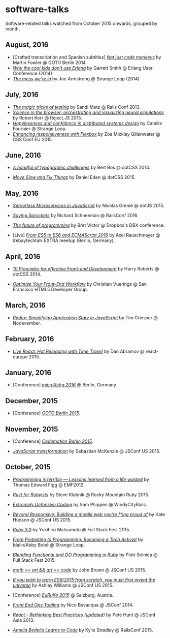 # software-talks

Software-related talks watched from October 2015 onwards, grouped by month.

## August, 2016

* [Crafted transcription and Spanish subtitles] [_Not just code monkeys_](https://youtu.be/4E3xfR6IBII) by Martin Fowler @ GOTO Berlin 2014
* [_Why the cool kids don't use Erlang_](https://www.youtube.com/watch?v=3MvKLOecT1I) by Garrett Smith @ Erlang User Conference (2014)
* [_The mess we're in_](https://youtu.be/lKXe3HUG2l4) by Joe Armstrong @ Strange Loop (2014)

## July, 2016

* [_The magic tricks of testing_](https://youtu.be/URSWYvyc42M) by Sandi Metz @ Rails Conf 2013.
* [_Science in the browser: orchestrating and visualizing neural simulations_](https://youtu.be/fq2IFFK08Ik) by Robert Kerr @ Reject.JS 2015.
* [_Hopelessness and confidence in distributed systems design_](https://youtu.be/TlU1opuCXB0) by Camille Fournier @ Strange Loop.
* [_Enhancing responsiveness with Flexbox_](https://youtu.be/_98SE8WUvLk) by Zoe Mickley Gillenwater @ CSS Conf EU 2015.

## June, 2016

* [_A handful of typographic challenges_](https://www.youtube.com/watch?v=MI7Xz-_ddu4) by Bert Bos @ dotCSS 2014.

* [_Move Slow and Fix Things_](https://youtu.be/zmjfh099zYg) by Daniel Eden @ dotCSS 2015.

## May, 2016

* [_Serverless Microservices in JavaScript_](https://www.youtube.com/watch?v=2kXYUlG1eXA) by Nicolas Grenié @ dotJS 2015.

* [_Saving Sprockets_](https://www.youtube.com/watch?v=imE397wVWgY) by Richard Schneeman @ RailsConf 2016.

* [_The future of programming_](https://www.youtube.com/watch?v=8pTEmbeENF4) by Bret Victor @ Dropbox's DBX conference.

* [Live] [_From ES5 to ES6 and ECMAScript 2016_](https://speakerdeck.com/rauschma/from-es5-to-es6-and-ecmascript-2016-may-2016) by Axel Rauschmayer @ #ebaytechtalk EXTRA meetup (Berlin, Germany).

## April, 2016

* [_10 Principles for effective Front-end Development_](https://www.youtube.com/watch?v=8adsZeMQjGQ) by Harry Roberts @ dotCSS 2014.

* [_Optimize Your Front-End Workflow_](https://www.youtube.com/watch?v=rXqacXEhmvk) by Christian Vuerings @ San Francisco HTML5 Developer Group.

## March, 2016

* [_Redux: Simplifying Application State in JavaScript_](https://youtu.be/okdC5gcD-dM) by Tim Griesser @ Nodevember.

## February, 2016

* [_Live React: Hot Reloading with Time Travel_](https://www.youtube.com/watch?v=xsSnOQynTHs) by Dan Abramov @ react-europe 2015.

## January, 2016

* [Conference] [_microXchg 2016_](http://microxchg.io/2016/index.html) @ Berlin, Germany.

## December, 2015

* [Conference] [_GOTO Berlin 2015_](http://gotocon.com/berlin-2015/).

## November, 2015

* [Conference] [_Codemotion Berlin 2015_](http://berlin2015.codemotionworld.com/).

* [_JavaScript transformation_](https://youtu.be/rKuNbEwoQfQ) by Sebastian McKenzie @ JSConf US 2015.

## October, 2015

* [_Programming is terrible — Lessons learned from a life wasted_](https://www.youtube.com/watch?t=14&v=csyL9EC0S0c) by Thomas Edward Figg @ EMF2012.

* [_Rust for Rubyists_](https://www.youtube.com/watch?v=NaIXIKVxg3M) by Steve Klabnik @ Rocky Mountain Ruby 2015.

* [_Extremely Defensive Coding_](https://vimeo.com/140388280) by Sam Phippen @ WindyCityRails.

* [_Beyond Responsive: Building a mobile web you're f*ing proud of_](https://youtu.be/Y4ZTRztwLrg) by Kate Hudson @ JSConf US 2015.

* [_Ruby 3.0_](https://youtu.be/48iKjUcENRE) by Yukihiro Matsumoto @ Full Stack Fest 2015.

* [_From Protesting to Programming: Becoming a Tech Activist_](https://www.youtube.com/watch?v=gy82S8tjJX8) by Idalin/Abby Bobé @ Strange Loop.

* [_Blending Functional and OO Programming in Ruby_](https://youtu.be/rMxurF4oqsc) by Piotr Solnica @ Full Stack Fest 2015.

* [_math == art && art == code_](https://youtu.be/Z1q71gFeRqM) by John Brown @ JSConf US 2015.

* [_If you wish to learn ES6/2015 from scratch, you must first invent the universe_](https://youtu.be/DN4yLZB1vUQ) by Ashley Williams @ JSConf US 2015.

* [Conference] [_EuRuKo 2015_](http://euruko2015.org) @ Salzburg, Austria.

* [_Front End Ops Tooling_](https://youtu.be/Y0DCZdAruvo) by Nico Bevacqua @ JSConf 2014.

* [_React - Rethinking Best Practices (updated)_](https://youtu.be/DgVS-zXgMTk) by Pete Hunt @ JSConf Asia 2013.

* [_Amelia Bedelia Learns to Code_](https://youtu.be/bSbla50tqZE) by Kylie Stradley @ RailsConf 2015.
